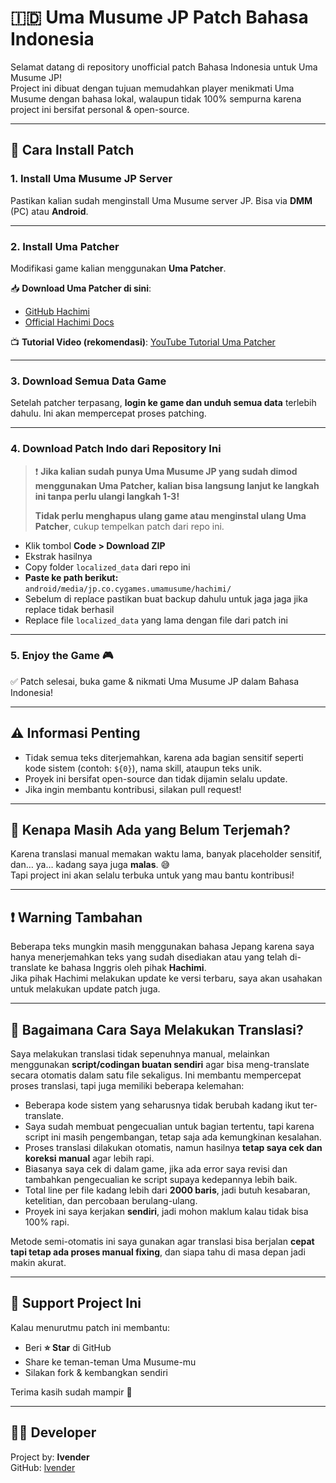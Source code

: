 # 🇮🇩 Uma Musume JP Patch Bahasa Indonesia

Selamat datang di repository unofficial patch Bahasa Indonesia untuk Uma Musume JP!  
Project ini dibuat dengan tujuan memudahkan player menikmati Uma Musume dengan bahasa lokal, walaupun tidak 100% sempurna karena project ini bersifat personal & open-source.

---

## 🚀 Cara Install Patch

### 1. Install Uma Musume JP Server
Pastikan kalian sudah menginstall Uma Musume server JP. Bisa via **DMM** (PC) atau **Android**.

---

### 2. Install Uma Patcher
Modifikasi game kalian menggunakan **Uma Patcher**.

📥 **Download Uma Patcher di sini**:
- [GitHub Hachimi](https://github.com/Hachimi-Hachimi/Hachimi)
- [Official Hachimi Docs](https://hachimi.leadrdrk.com/docs/hachimi/getting-started.html)

📺 **Tutorial Video (rekomendasi)**:
[YouTube Tutorial Uma Patcher](https://youtu.be/Q03Qn06I6TA?si=2TD8q88YPhta-UKZ)

---

### 3. Download Semua Data Game
Setelah patcher terpasang, **login ke game dan unduh semua data** terlebih dahulu. Ini akan mempercepat proses patching.

---

### 4. Download Patch Indo dari Repository Ini

> ❗ **Jika kalian sudah punya Uma Musume JP yang sudah dimod menggunakan Uma Patcher, kalian bisa langsung lanjut ke langkah ini tanpa perlu ulangi langkah 1-3!**
> 
> **Tidak perlu menghapus ulang game atau menginstal ulang Uma Patcher**, cukup tempelkan patch dari repo ini.

- Klik tombol **Code > Download ZIP**
- Ekstrak hasilnya
- Copy folder `localized_data` dari repo ini
- **Paste ke path berikut:**  
  `android/media/jp.co.cygames.umamusume/hachimi/`
- Sebelum di replace pastikan buat backup dahulu untuk jaga jaga jika replace tidak berhasil
- Replace file `localized_data` yang lama dengan file dari patch ini

---

### 5. Enjoy the Game 🎮
✅ Patch selesai, buka game & nikmati Uma Musume JP dalam Bahasa Indonesia!

---

## ⚠️ Informasi Penting
- Tidak semua teks diterjemahkan, karena ada bagian sensitif seperti kode sistem (contoh: `${0}`), nama skill, ataupun teks unik.
- Proyek ini bersifat open-source dan tidak dijamin selalu update.
- Jika ingin membantu kontribusi, silakan pull request!

---

## 💬 Kenapa Masih Ada yang Belum Terjemah?
Karena translasi manual memakan waktu lama, banyak placeholder sensitif, dan… ya… kadang saya juga **malas**. 😅  
Tapi project ini akan selalu terbuka untuk yang mau bantu kontribusi!

---

## ❗ Warning Tambahan
Beberapa teks mungkin masih menggunakan bahasa Jepang karena saya hanya menerjemahkan teks yang sudah disediakan atau yang telah di-translate ke bahasa Inggris oleh pihak **Hachimi**.  
Jika pihak Hachimi melakukan update ke versi terbaru, saya akan usahakan untuk melakukan update patch juga.

---

## 📌 Bagaimana Cara Saya Melakukan Translasi?

Saya melakukan translasi tidak sepenuhnya manual, melainkan menggunakan **script/codingan buatan sendiri** agar bisa meng-translate secara otomatis dalam satu file sekaligus. Ini membantu mempercepat proses translasi, tapi juga memiliki beberapa kelemahan:
- Beberapa kode sistem yang seharusnya tidak berubah kadang ikut ter-translate.
- Saya sudah membuat pengecualian untuk bagian tertentu, tapi karena script ini masih pengembangan, tetap saja ada kemungkinan kesalahan.
- Proses translasi dilakukan otomatis, namun hasilnya **tetap saya cek dan koreksi manual** agar lebih rapi.
- Biasanya saya cek di dalam game, jika ada error saya revisi dan tambahkan pengecualian ke script supaya kedepannya lebih baik.
- Total line per file kadang lebih dari **2000 baris**, jadi butuh kesabaran, ketelitian, dan percobaan berulang-ulang.
- Proyek ini saya kerjakan **sendiri**, jadi mohon maklum kalau tidak bisa 100% rapi.

Metode semi-otomatis ini saya gunakan agar translasi bisa berjalan **cepat tapi tetap ada proses manual fixing**, dan siapa tahu di masa depan jadi makin akurat.

---

## 🌟 Support Project Ini
Kalau menurutmu patch ini membantu:
- Beri **⭐ Star** di GitHub
- Share ke teman-teman Uma Musume-mu
- Silakan fork & kembangkan sendiri

Terima kasih sudah mampir 🙌

---

## 👨‍💻 Developer
Project by: **lvender**  
GitHub: [lvender](https://github.com/lvender-12)
